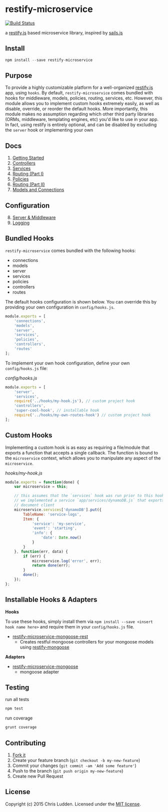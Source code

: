 # restify-microservice
[![Build Status](https://travis-ci.org/cludden/restify-microservice.svg?branch=master)](https://travis-ci.org/cludden/restify-microservice)


a [restify.js](http://restify.com) based microservice library, inspired by [sails.js](http://sailsjs.org)  


## Install
```javascript
npm install --save restify-microservice
```


## Purpose
To provide a highly customizable platform for a well-organized [restify.js](http://restify.com) app, using `hooks`. By default, `restify-microservice` comes bundled with hooks for middleware, models, policies, routing, services, etc. However, this module allows you to implement custom hooks extremely easily, as well as disable, override, or reorder the default hooks. More importantly, this module makes no assumption regarding which other third party libraries (ORMs, middleware, templating engines, etc) you'd like to use in your app. In fact, using restify is entirely optional, and can be disabled by excluding the `server` hook or implementing your own


## Docs
1. [Getting Started](/docs/getting-started.md)
2. [Controllers](/docs/controllers.md)
3. [Services](/docs/services.md)
4. [Routing (Part I)](/docs/routing-01.md)
5. [Policies](/docs/policies.md)
6. [Routing (Part II)](/docs/routing-02.md)
7. [Models and Connections](/docs/models-and-connections.md)

## Configuration
8. [Server & Middleware](/docs/middleware.md)
9. [Logging](/docs/logging.md)

## Bundled Hooks
`restify-microservice` comes bundled with the following hooks:
- connections
- models
- server
- services
- policies
- controllers
- routes


The default hooks configuration is shown below. You can override this by providing your own configuration in `config/hooks.js`.
```javascript
module.exports = [
    'connections',
    'models',
    'server',
    'services',
    'policies',
    'controllers',
    'routes'
];
```

To implement your own hook configuration, define your own `config/hooks.js` file:


*config/hooks.js*
```javascript
module.exports = [
    'server',
    'services',
    require('../hooks/my-hook.js'), // custom project hook
    'controllers',
    'super-cool-hook', // installable hook
    require('../hooks/my-own-routes-hook') // custom project hook
];
```


## Custom Hooks
Implementing a custom hook is as easy as requiring a file/module that exports a function that accepts a single callback. The function is bound to the `microservice` context, which allows you to manipulate any aspect of the `microservice`.


*hooks/my-hook.js*
```javascript
module.exports = function(done) {
    var microservice = this;

    // this assumes that the `services` hook was run prior to this hook and that
    // we implemented a service `app/services/dynamoDB.js` that exports a dynamoDB
    // document client
    microservice.services['dynamoDB'].put({
        TableName: 'service-logs',
        Item: {
            'service': 'my-service',
            'event': 'starting',
            'info': {
                'date': Date.now()
            }
        }
    }, function(err, data) {
        if (err) {
            microservice.log('error', err);
            return done(err);
        }
        done();
    });
};
```


## Installable Hooks & Adapters
**Hooks**


To use these hooks, simply install them via `npm install --save <insert hook name here>` and require them in your `config/hooks.js` file.


- [restify-microservice-mongoose-rest](https://github.com/cludden/restify-microservice-mongoose-rest)
    - Creates restful mongoose controllers for your mongoose models using [restify-mongoose](https://github.com/saintedlama/restify-mongoose)

    
**Adapters**


- [restify-microservice-mongoose](https://github.com/cludden/restify-microservice-mongoose)
    - mongoose adapter




## Testing
run all tests  
```javascript
npm test
```

run coverage
```javascript
grunt coverage
```


## Contributing
1. [Fork it](https://github.com/cludden/restify-microservice/fork)
2. Create your feature branch (`git checkout -b my-new-feature`)
3. Commit your changes (`git commit -am 'Add some feature'`)
4. Push to the branch (`git push origin my-new-feature`)
5. Create new Pull Request


## License
Copyright (c) 2015 Chris Ludden.
Licensed under the [MIT license](LICENSE.md).
